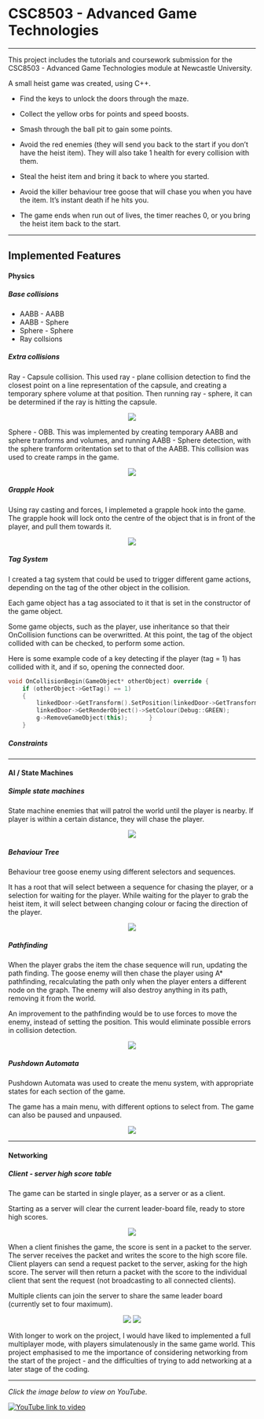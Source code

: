 # CSC8503 - Advanced Game Technologies

---

This project includes the tutorials and coursework submission for the CSC8503 - Advanced Game Technologies module at Newcastle University.

A small heist game was created, using C++.

- Find the keys to unlock the doors through the maze.
- Collect the yellow orbs for points and speed boosts.
- Smash through the ball pit to gain some points.
- Avoid the red enemies (they will send you back to the start if you don’t have the heist item). They will also take 1 health for every collision with them.
- Steal the heist item and bring it back to where you started.
 
- Avoid the killer behaviour tree goose that will chase you when you have the item. It’s instant death if he hits you.
- The game ends when run out of lives, the timer reaches 0, or you bring the heist item back to the start.

---

## Implemented Features

#### Physics
##### Base collisions
- AABB - AABB
- AABB - Sphere
- Sphere - Sphere
- Ray collsions

##### Extra collisions
Ray - Capsule collision. This used ray - plane collision detection to find the closest point on a line representation of the capsule, and creating a temporary sphere volume at that position. Then running ray - sphere, it can be determined if the ray is hitting the capsule.

<p align="center">
<img src="images/AdvancedGames2.png?raw=true"/>
</p>

Sphere - OBB. This was implemented by creating temporary AABB and sphere tranforms and volumes, and running AABB - Sphere detection, with the sphere tranform oritentation set to that of the AABB. This collision was used to create ramps in the game.

<p align="center">
<img src="images/AdvancedGames1.png?raw=true"/>
</p>

##### Grapple Hook

Using ray casting and forces, I implemeted a grapple hook into the game. The grapple hook will lock onto the centre of the object that is in front of the player, and pull them towards it.

<p align="center">
<img src="images/AdvancedGames3.png?raw=true"/>
</p>

##### Tag System

I created a tag system that could be used to trigger different game actions, depending on the tag of the other object in the collision.

Each game object has a tag associated to it that is set in the constructor of the game object.

Some game objects, such as the player, use inheritance so that their OnCollision functions can be overwritted. At this point, the tag of the object collided with can be checked, to perform some action.

Here is some example code of a key detecting if the player (tag = 1) has collided with it, and if so, opening the connected door.
```C++
void OnCollisionBegin(GameObject* otherObject) override {
	if (otherObject->GetTag() == 1)
	{
		linkedDoor->GetTransform().SetPosition(linkedDoor->GetTransform().GetPosition() + Vector3(0, 8, 0));
		linkedDoor->GetRenderObject()->SetColour(Debug::GREEN);
		g->RemoveGameObject(this);		}
	}
```

##### Constraints



---

#### AI / State Machines

##### Simple state machines
State machine enemies that will patrol the world until the player is nearby. If player is within a certain distance, they will chase the player.

<p align="center">
<img src="images/AdvancedGames4.png?raw=true"/>
</p>

##### Behaviour Tree

Behaviour tree goose enemy using different selectors and sequences.

It has a root that will select between a sequence for chasing the player, or a selection for waiting for the player. While waiting for the player to grab the heist item, it will select between changing colour or facing the direction of the player.

<p align="center">
<img src="images/AdvancedGames5.png?raw=true"/>
</p>

##### Pathfinding

When the player grabs the item the chase sequence will run, updating the path finding.
The goose enemy will then chase the player using A* pathfinding, recalculating the path only when the player enters a different node on the graph. The enemy will also destroy anything in its path, removing it from the world.

An improvement to the pathfinding would be to use forces to move the enemy, instead of setting the position. This would eliminate possible errors in collision detection.

<p align="center">
<img src="images/AdvancedGames6.png?raw=true"/>
</p>

##### Pushdown Automata

Pushdown Automata was used to create the menu system, with appropriate states for each section of the game.

The game has a main menu, with different options to select from. The game can also be paused and unpaused.

<p align="center">
<img src="images/AdvancedGames7.png?raw=true"/>
</p>




---

#### Networking
##### Client - server high score table
The game can be started in single player, as a server or as a client.

Starting as a server will clear the current leader-board file, ready to store high scores.

<p align="center">
<img src="images/AdvancedGames8.png?raw=true"/>
</p>

When a client finishes the game, the score is sent in a packet to the server. The server receives the packet and writes the score to the high score file. Client players can send a request packet to the server, asking for the high score. The server will then return a packet with the score to the individual client that sent the request (not broadcasting to all connected clients).

Multiple clients can join the server to share the same leader board (currently set to four maximum).

<p align="center">
<img src="images/AdvancedGames9.png?raw=true"/>
<img src="images/AdvancedGames10.png?raw=true"/>
</p>

With longer to work on the project, I would have liked to implemented a full multiplayer mode, with players simulatenously in the same game world. This project emphasised to me the importance of considering networking from the start of the project - and the difficulties of trying to add networking at a later stage of the coding.

---

*Click the image below to view on YouTube.*


[![YouTube link to video](https://img.youtube.com/vi/dKY4Tihnjyg/0.jpg)](https://www.youtube.com/watch?v=dKY4Tihnjyg)
